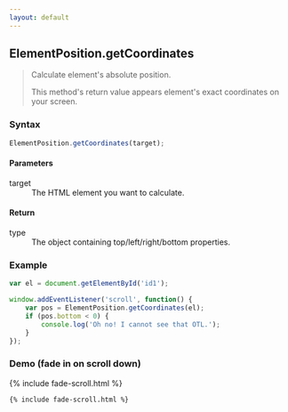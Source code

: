 ```yaml
---
layout: default
---
```


## ElementPosition.getCoordinates

> Calculate element's absolute position.
>
> This method's return value appears element's exact coordinates on your screen.

### Syntax

```js
ElementPosition.getCoordinates(target);
```

#### Parameters

<dl>
<dt>target</dt>
<dd>The HTML element you want to calculate.</dd>
</dl>

#### Return

<dl>
<dt>type</dt>
<dd>The object containing top/left/right/bottom properties.</dd>
</dl>

### Example
```js
var el = document.getElementById('id1');

window.addEventListener('scroll', function() {
    var pos = ElementPosition.getCoordinates(el);
    if (pos.bottom < 0) {
        console.log('Oh no! I cannot see that OTL.');
    }
});
```

### Demo (fade in on scroll down)

{% include fade-scroll.html %}

```html
{% include fade-scroll.html %}
```
